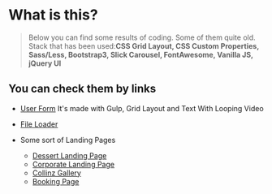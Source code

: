 #  What is this?

> Below you can find some results of coding. Some of them quite old.
> Stack that has been used:**CSS Grid Layout, CSS Custom Properties, Sass/Less, Bootstrap3, Slick Carousel, FontAwesome, Vanilla JS, jQuery UI**

## You can check them by links

-  [User Form](https://alsayannyi.github.io/templates/u-form/dist/index.html)
It's made with Gulp, Grid Layout and Text With Looping Video

- [File Loader](https://alsayannyi.github.io/templates/fileUploader/index.html) 

- Some sort of Landing Pages
    - [Dessert Landing Page](https://alsayannyi.github.io/templates/dessert/index.html) 
    - [Corporate Landing Page](https://alsayannyi.github.io/templates/corporateLanding/index.html) 
    - [Collinz Gallery](https://alsayannyi.github.io/templates/%D1%81ollinzGallery/index.html)
    - [Booking Page](https://alsayannyi.github.io/templates/booking/index.html)

